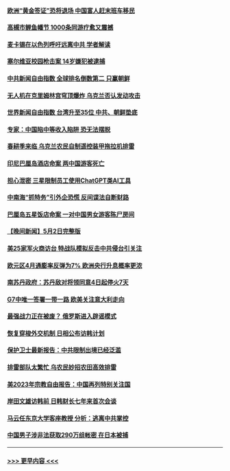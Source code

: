 #### [欧洲“黄金签证”恐将退场 中国富人赶末班车移民](../pages/prog202/a103704306.md?t=05040643) 
#### [高槻市鲤鱼幡节 1000条同游疗愈又震撼](../pages/prog202/a103704262.md?t=05040643) 
#### [麦卡锡在以色列呼吁远离中共 学者解读](../pages/prog202/a103704259.md?t=05040643) 
#### [塞尔维亚校园枪击案 14岁嫌犯被逮捕](../pages/prog202/a103704254.md?t=05040643) 
#### [中共新闻自由指数 全球排名倒数第二 只赢朝鲜](../pages/prog202/a103704253.md?t=05040643) 
#### [无人机在克里姆林宫穹顶爆炸 乌克兰否认发动攻击](../pages/prog202/a103704145.md?t=05040643) 
#### [世界新闻自由指数 台湾升至35位 中共、朝鲜垫底](../pages/prog202/a103704131.md?t=05040643) 
#### [专家：中国陷中等收入陷阱 恐无法摆脱](../pages/prog202/a103704040.md?t=05040643) 
#### [春耕季来临 乌克兰农民自制遥控装甲拖拉机排雷](../pages/prog202/a103704033.md?t=05040643) 
#### [印尼巴厘岛酒店命案 两中国游客死亡](../pages/prog202/a103704054.md?t=05040643) 
#### [担心泄密 三星限制员工使用ChatGPT类AI工具](../pages/prog202/a103704029.md?t=05040643) 
#### [中南海“抓特务”引外企恐慌 反间谍法自断财路](../pages/prog202/a103703995.md?t=05040643) 
#### [巴厘岛五星饭店命案 一对中国男女游客陈尸房间](../pages/prog202/a103703990.md?t=05040643) 
#### [【晚间新闻】5月2日完整版](../pages/prog202/a103703863.md?t=05040643) 
#### [美25家军火商访台 特战队模拟反击中共侵台引关注](../pages/prog202/a103703862.md?t=05040643) 
#### [欧元区4月通膨率反弹为7% 欧洲央行升息概率更浓](../pages/prog202/a103703891.md?t=05040643) 
#### [南苏丹政府：苏丹敌对将领同意4日起停火7天](../pages/prog202/a103703861.md?t=05040643) 
#### [G7中唯一签署一带一路 欧美关注意大利走向](../pages/prog202/a103703837.md?t=05040643) 
#### [最强战力正在被废？ 俄罗斯进入辟谣模式](../pages/prog202/a103703740.md?t=05040643) 
#### [恢复穿梭外交机制 日相公布访韩计划](../pages/prog202/a103703752.md?t=05040643) 
#### [保护卫士最新报告：中共限制出境已经泛滥](../pages/prog202/a103703743.md?t=05040643) 
#### [排雷部队太繁忙 乌农民妙招农田高效排雷](../pages/prog202/a103703744.md?t=05040643) 
#### [美2023年宗教自由报告：中国再列特别关注国](../pages/prog202/a103703556.md?t=05040643) 
#### [岸田文雄访韩前 日韩财长七年来首次会谈](../pages/prog202/a103703540.md?t=05040643) 
#### [马云任东京大学客座教授 分析：逃离中共掌控](../pages/prog202/a103703546.md?t=05040643) 
#### [中国男子涉非法获取290万组帐密 在日本被捕](../pages/prog202/a103703456.md?t=05040643) 

----
#### [ >>> 更早内容 <<< ](../indexes/prog202-earlier.md)
